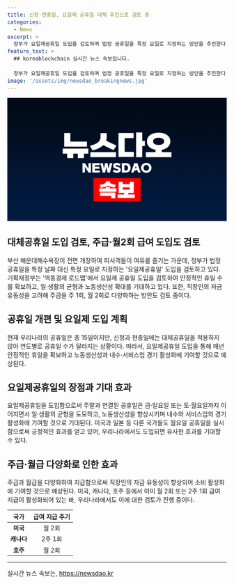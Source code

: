 ```yaml
---
title: 신정·현충일, 요일제 공휴일 대체 추진으로 검토 중
categories:
  - News
excerpt: >
  정부가 요일제공휴일 도입을 검토하며 법정 공휴일을 특정 요일로 지정하는 방안을 추진한다. 현재의 공휴일 제도를 개편하여 안정적인 휴일을 확보하고 노동생산성, 경기 활성화 등에 기대가 모아지고 있는데, 이에 대한 반론과 함께 급여 지급주기도 주 1회, 월 2회로 다양화하는 방안을 검토 중이다. 또한 미국, 캐나다, 호주와 같은 국가들과 비교하여 급여 지급 방식도 살펴보고 있다. 
feature_text: >
  ## koreablockchain 실시간 뉴스 속보입니다.

  정부가 요일제공휴일 도입을 검토하며 법정 공휴일을 특정 요일로 지정하는 방안을 추진한다. 현재의 공휴일 제도를 개편하여 안정적인 휴일을 확보하고 노동생산성, 경기 활성화 등에 기대가 모아지고 있는데, 이에 대한 반론과 함께 급여 지급주기도 주 1회, 월 2회로 다양화하는 방안을 검토 중이다. 또한 미국, 캐나다, 호주와 같은 국가들과 비교하여 급여 지급 방식도 살펴보고 있다. 
image: '/assets/img/newsdao_breakingnews.jpg'
---
```


<p><img src="/assets/img/newsdao_breakingnews.jpg" alt="koreablockchain 속보" /></p>

<h2 data-ke-size="size26">대체공휴일 도입 검토, 주급·월2회 급여 도입도 검토</h2>

<p>부산 해운대해수욕장이 전면 개장하여 피서객들이 여유를 즐기는 가운데, 정부가 법정 공휴일을 특정 날짜 대신 특정 요일로 지정하는 '요일제공휴일' 도입을 검토하고 있다. 기획재정부는 '역동경제 로드맵'에서 요일제 공휴일 도입을 검토하여 안정적인 휴일 수를 확보하고, 일·생활의 균형과 노동생산성 확대를 기대하고 있다. 또한, 직장인의 자금 유동성을 고려해 주급을 주 1회, 월 2회로 다양화하는 방안도 검토 중이다.<p data-ke-size="size16"></p></p>

<h2 data-ke-size="size24">공휴일 개편 및 요일제 도입 계획</h2>

<p>현재 우리나라의 공휴일은 총 15일이지만, 신정과 현충일에는 대체공휴일을 적용하지 않아 연도별로 공휴일 수가 달라지는 상황이다. 따라서, 요일제공휴일 도입을 통해 매년 안정적인 휴일을 확보하고 노동생산성과 내수·서비스업 경기 활성화에 기여할 것으로 예상된다.<p data-ke-size="size16"></p></p>

<h2 data-ke-size="size24">요일제공휴일의 장점과 기대 효과</h2>

<p>요일제공휴일을 도입함으로써 주말과 연결된 공휴일은 금·일요일 또는 토·월요일까지 이어지면서 일·생활의 균형을 도모하고, 노동생산성을 향상시키며 내수와 서비스업의 경기 활성화에 기여할 것으로 기대된다. 미국과 일본 등 다른 국가들도 월요일 공휴일을 실시함으로써 긍정적인 효과를 얻고 있어, 우리나라에서도 도입되면 유사한 효과를 기대할 수 있다.<p data-ke-size="size16"></p></p>

<h2 data-ke-size="size24">주급·월급 다양화로 인한 효과</h2>

<p>주급과 월급을 다양화하여 지급함으로써 직장인의 자금 유동성이 향상되어 소비 활성화에 기여할 것으로 예상된다. 미국, 캐나다, 호주 등에서 이미 월 2회 또는 2주 1회 급여 지급이 활성화되어 있는 바, 우리나라에서도 이에 대한 검토가 진행 중이다.<p data-ke-size="size16"></p></p>

<table>
    <thead>
        <tr>
            <th style="text-align: center;">국가</th>
            <th style="text-align: center;">급여 지급 주기</th>
        </tr>
    </thead>
    <tbody>
        <tr>
            <td style="text-align: center;"><b>미국</b></td>
            <td style="text-align: center;">월 2회</td>
        </tr>
        <tr>
            <td style="text-align: center;"><b>캐나다</b></td>
            <td style="text-align: center;">2주 1회</td>
        </tr>
        <tr>
            <td style="text-align: center;"><b>호주</b></td>
            <td style="text-align: center;">월 2회</td>
        </tr>
    </tbody>
</table>

<p><hr></p>
실시간 뉴스 속보는, <a href="https://newsdao.kr" rel="dofollow">https://newsdao.kr</a>


